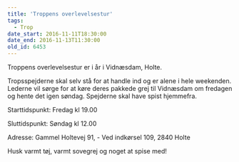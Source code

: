 ```yaml
---
title: 'Troppens overlevelsestur'
tags:
  - Trop
date_start: 2016-11-11T18:30:00
date_end: 2016-11-13T11:30:00
old_id: 6453
---
```

Troppens overlevelsestur er i år i Vidnæsdam, Holte.

Tropsspejderne skal selv stå for at handle ind og er alene i hele weekenden. Lederne vil sørge for at køre deres pakkede grej til Vidnæsdam om fredagen og hente det igen søndag. Spejderne skal have spist hjemmefra.

Starttidspunkt: Fredag kl 19.00

Sluttidspunkt: Søndag kl 12.00

Adresse:&nbsp;Gammel Holtevej 91, - Ved indkørsel 109,&nbsp;2840&nbsp;Holte

Husk varmt tøj, varmt sovegrej og noget at spise med!

&nbsp;
